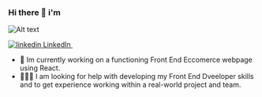 

### Hi there 👋 i'm 

<img
  src="annelast.png"
  alt="Alt text"
  title="Optional title"
  style="display: inline-block; margin: 0 auto; max-width: 300px">

<p>
  <a href="https://www.linkedin.com/in/anne-last/" rel="nofollow noreferrer">
    <img src="https://i.stack.imgur.com/gVE0j.png" alt="linkedin"> LinkedIn
  </a> &nbsp; 
  
</p>

- :blue_heart: Im currently working on a functioning Front End Eccomerce webpage using React.
- :people_holding_hands: I am looking for help with developing my Front End Dveeloper skills and to get experience working within a real-world project and team.




<!--6
Here are some ideas to get you started:

- 🔭 I’m currently working on ...
- 🌱 I’m currently learning ...
- 👯 I’m looking to collaborate on ...
- 🤔 I’m looking for help with ...
- 💬 Ask me about ...
- 📫 How to reach me: ...
- 😄 Pronouns: ...
- ⚡ Fun fact: ...
-->




